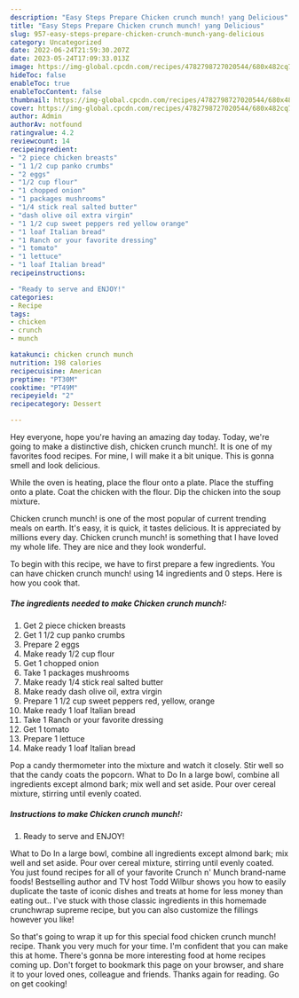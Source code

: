 ```yaml
---
description: "Easy Steps Prepare Chicken crunch munch! yang Delicious"
title: "Easy Steps Prepare Chicken crunch munch! yang Delicious"
slug: 957-easy-steps-prepare-chicken-crunch-munch-yang-delicious
category: Uncategorized
date: 2022-06-24T21:59:30.207Z
date: 2023-05-24T17:09:33.013Z
image: https://img-global.cpcdn.com/recipes/4782798727020544/680x482cq70/chicken-crunch-munch-recipe-main-photo.jpg
hideToc: false
enableToc: true
enableTocContent: false
thumbnail: https://img-global.cpcdn.com/recipes/4782798727020544/680x482cq70/chicken-crunch-munch-recipe-main-photo.jpg
cover: https://img-global.cpcdn.com/recipes/4782798727020544/680x482cq70/chicken-crunch-munch-recipe-main-photo.jpg
author: Admin
authorAv: notfound
ratingvalue: 4.2
reviewcount: 14
recipeingredient:
- "2 piece chicken breasts"
- "1 1/2 cup panko crumbs"
- "2 eggs"
- "1/2 cup flour"
- "1 chopped onion"
- "1 packages mushrooms"
- "1/4 stick real salted butter"
- "dash olive oil extra virgin"
- "1 1/2 cup sweet peppers red yellow orange"
- "1 loaf Italian bread"
- "1 Ranch or your favorite dressing"
- "1 tomato"
- "1 lettuce"
- "1 loaf Italian bread"
recipeinstructions:

- "Ready to serve and ENJOY!"
categories:
- Recipe
tags:
- chicken
- crunch
- munch

katakunci: chicken crunch munch 
nutrition: 198 calories
recipecuisine: American
preptime: "PT30M"
cooktime: "PT49M"
recipeyield: "2"
recipecategory: Dessert

---
```



Hey everyone, hope you're having an amazing day today. Today, we're going to make a distinctive dish, chicken crunch munch!. It is one of my favorites food recipes. For mine, I will make it a bit unique. This is gonna smell and look delicious.

While the oven is heating, place the flour onto a plate. Place the stuffing onto a plate. Coat the chicken with the flour. Dip the chicken into the soup mixture.

Chicken crunch munch! is one of the most popular of current trending meals on earth. It's easy, it is quick, it tastes delicious. It is appreciated by millions every day. Chicken crunch munch! is something that I have loved my whole life. They are nice and they look wonderful.


To begin with this recipe, we have to first prepare a few ingredients. You can have chicken crunch munch! using 14 ingredients and 0 steps. Here is how you cook that.

<!--inarticleads1-->

##### The ingredients needed to make Chicken crunch munch!:

1. Get 2 piece chicken breasts
1. Get 1 1/2 cup panko crumbs
1. Prepare 2 eggs
1. Make ready 1/2 cup flour
1. Get 1 chopped onion
1. Take 1 packages mushrooms
1. Make ready 1/4 stick real salted butter
1. Make ready dash olive oil, extra virgin
1. Prepare 1 1/2 cup sweet peppers red, yellow, orange
1. Make ready 1 loaf Italian bread
1. Take 1 Ranch or your favorite dressing
1. Get 1 tomato
1. Prepare 1 lettuce
1. Make ready 1 loaf Italian bread


Pop a candy thermometer into the mixture and watch it closely. Stir well so that the candy coats the popcorn. What to Do In a large bowl, combine all ingredients except almond bark; mix well and set aside. Pour over cereal mixture, stirring until evenly coated. 

<!--inarticleads2-->

##### Instructions to make Chicken crunch munch!:


1. Ready to serve and ENJOY!

What to Do In a large bowl, combine all ingredients except almond bark; mix well and set aside. Pour over cereal mixture, stirring until evenly coated. You just found recipes for all of your favorite Crunch n&#39; Munch brand-name foods! Bestselling author and TV host Todd Wilbur shows you how to easily duplicate the taste of iconic dishes and treats at home for less money than eating out.. I&#39;ve stuck with those classic ingredients in this homemade crunchwrap supreme recipe, but you can also customize the fillings however you like! 

So that's going to wrap it up for this special food chicken crunch munch! recipe. Thank you very much for your time. I'm confident that you can make this at home. There's gonna be more interesting food at home recipes coming up. Don't forget to bookmark this page on your browser, and share it to your loved ones, colleague and friends. Thanks again for reading. Go on get cooking!
